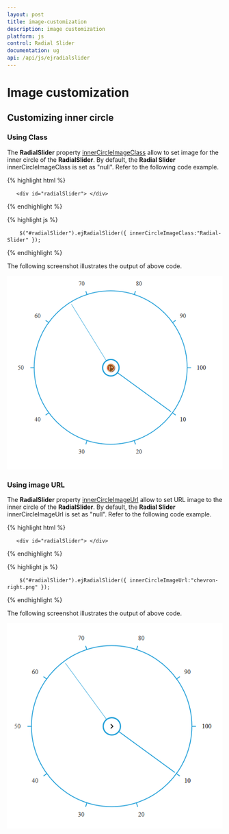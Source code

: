 ```yaml
---
layout: post
title: image-customization
description: image customization
platform: js
control: Radial Slider
documentation: ug
api: /api/js/ejradialslider
---
```


# Image customization

## Customizing inner circle 

### Using Class

The **RadialSlider** property [innerCircleImageClass](https://help.syncfusion.com/api/js/ejradialslider#members:innercircleimageclass) allow to set image for the inner circle of the  **RadialSlider**.  By default, the **Radial Slider** innerCircleImageClass is set as "null". Refer to the following code example.

{% highlight html %}

       <div id="radialSlider"> </div>

{% endhighlight %}

{% highlight js %}

        $("#radialSlider").ejRadialSlider({ innerCircleImageClass:"Radial-Slider" });

{% endhighlight %}

The following screenshot illustrates the output of above code.

![](image-customization_images\image-customization_img1.png)


### Using image URL 

The **RadialSlider** property [innerCircleImageUrl](https://help.syncfusion.com/api/js/ejradialslider#members:innercircleimageurl) allow to set URL image to the inner circle of the **RadialSlider**.  By default, the **Radial Slider** innerCircleImageUrl  is set as "null". Refer to the following code example.

{% highlight html %}

       <div id="radialSlider"> </div>

{% endhighlight %}

{% highlight js %}

        $("#radialSlider").ejRadialSlider({ innerCircleImageUrl:"chevron-right.png" });

{% endhighlight %}

The following screenshot illustrates the output of above code.

![](image-customization_images\image-customization_img2.png)




